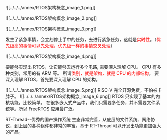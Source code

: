 

![[../../../annex/RTOS架构概念_image_1.png]]

![[../../../annex/RTOS架构概念_image_2.png]]

![[../../../annex/RTOS架构概念_image_3.png]]

发生了紧急事情，会立刻停止手中的任务，去进行紧急任务，这就是<font color="#ff0000">实时性</font>。（<font color="#ff0000">优先级高的事情可以先处理，优先级一样的事情交叉处理</font>）

![[../../../annex/RTOS架构概念_image_4.png]]

要能够实现出 RTOS，让它能够去运行多个电路, 需要深入理解 CPU。
CPU 有多种类别，常用的有 ARM 等。
所谓<font color="#ff0000">类别，就是架构，就是 CPU 的内部结构</font>。
要深入理解 RTOS，首先要深入理解 CPU 的架构。

![[../../../annex/RTOS架构概念_image_5.png]]
RISC-V 完全开源免费，不怕被卡脖子。
![[../../../annex/RTOS架构概念_image_6.png]]
RTOS 只实现了基本的内核功能，比较简单。
在很多嵌入式产品中，我们只需要多任务，并不需要文件系统等。所以 FreeRTOS 应用最广泛。

RT-Thread--优秀的国产操作系统
生态非常完善，从底层的文件系统、网络协议，到上层的各种组件都非常的丰富。基于 RT-Thread 可以开发出功能更加强大的产品。




































































































